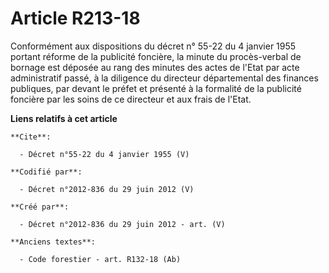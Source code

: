 # Article R213-18

Conformément aux dispositions du décret n° 55-22 du 4 janvier 1955 portant réforme de la publicité foncière, la minute du
procès-verbal de bornage est déposée au rang des minutes des actes de l'Etat par acte administratif passé, à la diligence du
directeur départemental des finances publiques, par devant le préfet et présenté à la formalité de la publicité foncière par
les soins de ce directeur et aux frais de l'Etat.

**Liens relatifs à cet article**

	**Cite**:

	  - Décret n°55-22 du 4 janvier 1955 (V)

	**Codifié par**:

	  - Décret n°2012-836 du 29 juin 2012 (V)

	**Créé par**:

	  - Décret n°2012-836 du 29 juin 2012 - art. (V)

	**Anciens textes**:

	  - Code forestier - art. R132-18 (Ab)
